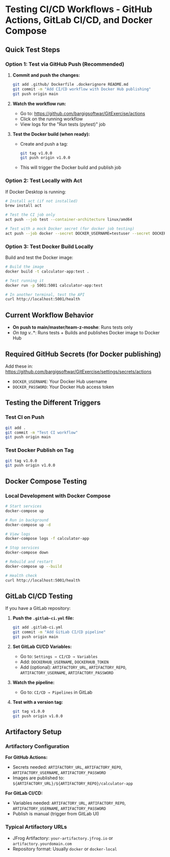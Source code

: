 # Testing CI/CD Workflows - GitHub Actions, GitLab CI/CD, and Docker Compose

## Quick Test Steps

### Option 1: Test via GitHub Push (Recommended)

1. **Commit and push the changes:**
   ```bash
   git add .github/ Dockerfile .dockerignore README.md
   git commit -m "Add CI/CD workflow with Docker Hub publishing"
   git push origin main
   ```

2. **Watch the workflow run:**
   - Go to: https://github.com/bargigsoftwar/GitExercise/actions
   - Click on the running workflow
   - View logs for the "Run tests (pytest)" job

3. **Test the Docker build (when ready):**
   - Create and push a tag:
     ```bash
     git tag v1.0.0
     git push origin v1.0.0
     ```
   - This will trigger the Docker build and publish job

### Option 2: Test Locally with Act

If Docker Desktop is running:

```bash
# Install act (if not installed)
brew install act

# Test the CI job only
act push --job test --container-architecture linux/amd64

# Test with a mock Docker secret (for docker job testing)
act push --job docker --secret DOCKER_USERNAME=testuser --secret DOCKER_PASSWORD=testpass --container-architecture linux/amd64
```

### Option 3: Test Docker Build Locally

Build and test the Docker image:

```bash
# Build the image
docker build -t calculator-app:test .

# Test running it
docker run -p 5001:5001 calculator-app:test

# In another terminal, test the API
curl http://localhost:5001/health
```

## Current Workflow Behavior

- **On push to main/master/team-z-moshe**: Runs tests only
- **On tag v*.*.***: Runs tests + Builds and publishes Docker image to Docker Hub

## Required GitHub Secrets (for Docker publishing)

Add these in: https://github.com/bargigsoftwar/GitExercise/settings/secrets/actions

- `DOCKER_USERNAME`: Your Docker Hub username
- `DOCKER_PASSWORD`: Your Docker Hub access token

## Testing the Different Triggers

### Test CI on Push
```bash
git add .
git commit -m "Test CI workflow"
git push origin main
```

### Test Docker Publish on Tag
```bash
git tag v1.0.0
git push origin v1.0.0
```

## Docker Compose Testing

### Local Development with Docker Compose

```bash
# Start services
docker-compose up

# Run in background
docker-compose up -d

# View logs
docker-compose logs -f calculator-app

# Stop services
docker-compose down

# Rebuild and restart
docker-compose up --build

# Health check
curl http://localhost:5001/health
```

## GitLab CI/CD Testing

If you have a GitLab repository:

1. **Push the `.gitlab-ci.yml` file:**
   ```bash
   git add .gitlab-ci.yml
   git commit -m "Add GitLab CI/CD pipeline"
   git push origin main
   ```

2. **Set GitLab CI/CD Variables:**
   - Go to: `Settings → CI/CD → Variables`
   - Add: `DOCKERHUB_USERNAME`, `DOCKERHUB_TOKEN`
   - Add (optional): `ARTIFACTORY_URL`, `ARTIFACTORY_REPO`, `ARTIFACTORY_USERNAME`, `ARTIFACTORY_PASSWORD`

3. **Watch the pipeline:**
   - Go to: `CI/CD → Pipelines` in GitLab

4. **Test with a version tag:**
   ```bash
   git tag v1.0.0
   git push origin v1.0.0
   ```

## Artifactory Setup

### Artifactory Configuration

**For GitHub Actions:**
- Secrets needed: `ARTIFACTORY_URL`, `ARTIFACTORY_REPO`, `ARTIFACTORY_USERNAME`, `ARTIFACTORY_PASSWORD`
- Images are published to: `${ARTIFACTORY_URL}/${ARTIFACTORY_REPO}/calculator-app`

**For GitLab CI/CD:**
- Variables needed: `ARTIFACTORY_URL`, `ARTIFACTORY_REPO`, `ARTIFACTORY_USERNAME`, `ARTIFACTORY_PASSWORD`
- Publish is manual (trigger from GitLab UI)

### Typical Artifactory URLs
- JFrog Artifactory: `your-artifactory.jfrog.io` or `artifactory.yourdomain.com`
- Repository format: Usually `docker` or `docker-local`
